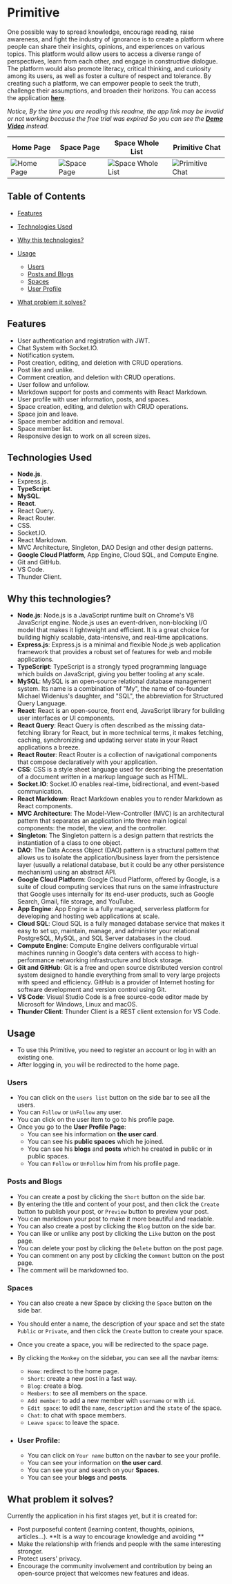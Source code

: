 # Primitive

One possible way to spread knowledge, encourage reading, raise awareness, and fight the industry of ignorance is to create a platform where people can share their insights, opinions, and experiences on various topics. This platform would allow users to access a diverse range of perspectives, learn from each other, and engage in constructive dialogue. The platform would also promote literacy, critical thinking, and curiosity among its users, as well as foster a culture of respect and tolerance. By creating such a platform, we can empower people to seek the truth, challenge their assumptions, and broaden their horizons. You can access the application **[here](http://arboreal-inn-402111.oa.r.appspot.com)**.

_Notice, By the time you are reading this readme, the app link may be invalid or not working because the free trial was expired So you can see the **[Demo Video](https://www.youtube.com/watch?v=JHtCKUv_Xs8&t=369s&ab_channel=IslamBardala)** instead._

| Home Page                                       | Space Page                                    | Space Whole List                                    | Primitive Chat                                   |
| ----------------------------------------------- | --------------------------------------------- | --------------------------------------------------- | ------------------------------------------------ |
| ![Home Page](./docs/imgs/PrimitiveHomePage.png) | ![Space Page](./docs/imgs/PrimitiveSpace.png) | ![Space Whole List](./docs/imgs/SpaceWholeList.png) | ![Primitive Chat](./docs/imgs/PrimitiveChat.png) |

## Table of Contents

- [Features](#features)
- [Technologies Used](#technologies-used)
- [Why this technologies?](#why-this-technologies)
- [Usage](#usage)

  - [Users](#users)
  - [Posts and Blogs](#posts-and-blogs)
  - [Spaces](#spaces)
  - [User Profile](#user-profile)

- [What problem it solves?](#what-problem-it-solves)

## Features

- User authentication and registration with JWT.
- Chat System with Socket.IO.
- Notification system.
- Post creation, editing, and deletion with CRUD operations.
- Post like and unlike.
- Comment creation, and deletion with CRUD operations.
- User follow and unfollow.
- Markdown support for posts and comments with React Markdown.
- User profile with user information, posts, and spaces.
- Space creation, editing, and deletion with CRUD operations.
- Space join and leave.
- Space member addition and removal.
- Space member list.
- Responsive design to work on all screen sizes.

## Technologies Used

- **Node.js**.
- Express.js.
- **TypeScript**.
- **MySQL**.
- **React**.
- React Query.
- React Router.
- CSS.
- Socket.IO.
- React Markdown.
- MVC Architecture, Singleton, DAO Design and other design patterns.
- **Google Cloud Platform**, App Engine, Cloud SQL, and Compute Engine.
- Git and GitHub.
- VS Code.
- Thunder Client.

## Why this technologies?

- **Node.js**: Node.js is a JavaScript runtime built on Chrome's V8 JavaScript engine. Node.js uses an event-driven, non-blocking I/O model that makes it lightweight and efficient. It is a great choice for building highly scalable, data-intensive, and real-time applications.
- **Express.js**: Express.js is a minimal and flexible Node.js web application framework that provides a robust set of features for web and mobile applications.
- **TypeScript**: TypeScript is a strongly typed programming language which builds on JavaScript, giving you better tooling at any scale.
- **MySQL**: MySQL is an open-source relational database management system. Its name is a combination of "My", the name of co-founder Michael Widenius's daughter, and "SQL", the abbreviation for Structured Query Language.
- **React**: React is an open-source, front end, JavaScript library for building user interfaces or UI components.
- **React Query**: React Query is often described as the missing data-fetching library for React, but in more technical terms, it makes fetching, caching, synchronizing and updating server state in your React applications a breeze.
- **React Router**: React Router is a collection of navigational components that compose declaratively with your application.
- **CSS**: CSS is a style sheet language used for describing the presentation of a document written in a markup language such as HTML.
- **Socket.IO**: Socket.IO enables real-time, bidirectional, and event-based communication.
- **React Markdown**: React Markdown enables you to render Markdown as React components.
- **MVC Architecture**: The Model-View-Controller (MVC) is an architectural pattern that separates an application into three main logical components: the model, the view, and the controller.
- **Singleton**: The Singleton pattern is a design pattern that restricts the instantiation of a class to one object.
- **DAO**: The Data Access Object (DAO) pattern is a structural pattern that allows us to isolate the application/business layer from the persistence layer (usually a relational database, but it could be any other persistence mechanism) using an abstract API.
- **Google Cloud Platform**: Google Cloud Platform, offered by Google, is a suite of cloud computing services that runs on the same infrastructure that Google uses internally for its end-user products, such as Google Search, Gmail, file storage, and YouTube.
- **App Engine**: App Engine is a fully managed, serverless platform for developing and hosting web applications at scale.
- **Cloud SQL**: Cloud SQL is a fully managed database service that makes it easy to set up, maintain, manage, and administer your relational PostgreSQL, MySQL, and SQL Server databases in the cloud.
- **Compute Engine**: Compute Engine delivers configurable virtual machines running in Google's data centers with access to high-performance networking infrastructure and block storage.
- **Git and GitHub**: Git is a free and open source distributed version control system designed to handle everything from small to very large projects with speed and efficiency. GitHub is a provider of Internet hosting for software development and version control using Git.
- **VS Code**: Visual Studio Code is a free source-code editor made by Microsoft for Windows, Linux and macOS.
- **Thunder Client**: Thunder Client is a REST client extension for VS Code.

## Usage

- To use this Primitive, you need to register an account or log in with an existing one.
- After logging in, you will be redirected to the home page.

### Users

- You can click on the `users list` button on the side bar to see all the users.
- You can `Follow` or `UnFollow` any user.
- You can click on the user item to go to his profile page.
- Once you go to the **User Profile Page**:
  - You can see his information on **the user card**.
  - You can see his **public spaces** which he joined.
  - You can see his **blogs** and **posts** which he created in public or in public spaces.
  - You can `Follow` or `UnFollow` him from his profile page.

### Posts and Blogs

- You can create a post by clicking the `Short` button on the side bar.
- By entering the title and content of your post, and then click the `Create` button to publish your post, or `Preview` button to preview your post.
- You can markdown your post to make it more beautiful and readable.
- You can also create a post by clicking the `Blog` button on the side bar.
- You can like or unlike any post by clicking the `Like` button on the post page.
- You can delete your post by clicking the `Delete` button on the post page.
- You can comment on any post by clicking the `Comment` button on the post page.
- The comment will be markdowned too.

### Spaces

- You can also create a new Space by clicking the `Space` button on the side bar.
- You should enter a name, the description of your space and set the state `Public` or `Private`, and then click the `Create` button to create your space.
- Once you create a space, you will be redirected to the space page.
- By clicking the `Monkey` on the sidebar, you can see all the navbar items:

  - `Home`: redirect to the home page.
  - `Short`: create a new post in a fast way.
  - `Blog`: create a blog.
  - `Members`: to see all members on the space.
  - `Add member`: to add a new member with `username` or with `id`.
  - `Edit space`: to edit the `name`, `description` and the `state` of the space.
  - `Chat`: to chat with space members.
  - `Leave space`: to leave the space.

- ### User Profile:

  - You can click on `Your name` button on the navbar to see your profile.
  - You can see your information on **the user card**.
  - You can see your and search on your **Spaces**.
  - You can see your **blogs** and **posts**.

## What problem it solves?

Currently the application in his first stages yet, but it is created for:

- Post purposeful content (learning content, thoughts, opinions, articles...). **It is a way to encourage knowledge and avoiding **
- Make the relationship with friends and people with the same interesting stronger.
- Protect users' privacy.
- Encourage the community involvement and contribution by being an open-source project that welcomes new features and ideas.
